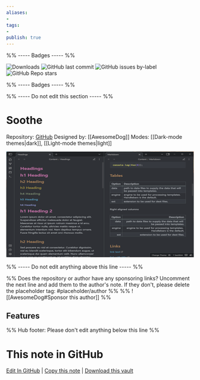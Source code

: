 ```yaml
---
aliases:
- 
tags: 
- 
publish: true
---
```


%% ----- Badges ----- %%

![Downloads](https://img.shields.io/badge/downloads-2181-573E7A?style=for-the-badge&logo=)
![GitHub last commit](https://img.shields.io/github/last-commit/AwesomeDog/obsidian-soothe?color=573E7A&label=last%20update&logo=github&style=for-the-badge)
![GitHub issues by-label](https://img.shields.io/github/issues/AwesomeDog/obsidian-soothe/help%20wanted?color=573E7A&logo=github&style=for-the-badge) 
![GitHub Repo stars](https://img.shields.io/github/stars/AwesomeDog/obsidian-soothe?color=573E7A&logo=github&style=for-the-badge)

%% ----- Badges ----- %%

%% ----- Do not edit this section ----- %%

# Soothe

Repository: [GitHub](https://github.com/AwesomeDog/obsidian-soothe)
Designed by: [[AwesomeDog]]
Modes: [[Dark-mode themes|dark]], [[Light-mode themes|light]]



![screenshot](https://github.com/AwesomeDog/obsidian-soothe/raw/HEAD/preview.png)

%% ----- Do not edit anything above this line ----- %% 

%% Does the repository or author have any sponsoring links? Uncomment the next line and add them to the author's note. If they don't, please delete the placeholder tag: #placeholder/author %%
%% ![[AwesomeDog#Sponsor this author]] %%


## Features



%% Hub footer: Please don't edit anything below this line %%

# This note in GitHub

<span class="git-footer">[Edit In GitHub](https://github.dev/obsidian-community/obsidian-hub/blob/main/02%20-%20Community%20Expansions/02.05%20All%20Community%20Expansions/Themes/Soothe.md "git-hub-edit-note") | [Copy this note](https://raw.githubusercontent.com/obsidian-community/obsidian-hub/main/02%20-%20Community%20Expansions/02.05%20All%20Community%20Expansions/Themes/Soothe.md "git-hub-copy-note") | [Download this vault](https://github.com/obsidian-community/obsidian-hub/archive/refs/heads/main.zip "git-hub-download-vault") </span>
